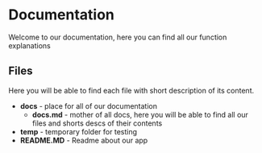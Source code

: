 # Documentation

Welcome to our documentation, here you can find all our function explanations


## Files

Here you will be able to find each file with short description of its content.

* **docs** - place for all of our documentation
  * **docs.md** - mother of all docs, here you will be able to find all our files and shorts descs of their contents
* **temp** - temporary folder for testing
* **README.MD** - Readme about our app
